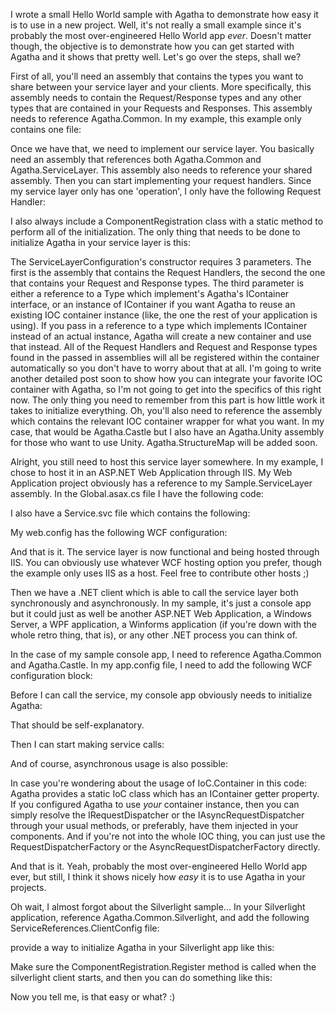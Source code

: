 I wrote a small Hello World sample with Agatha to demonstrate how easy it is to use in a new project.  Well, it's not really a small example since it's probably the most over-engineered Hello World app <em>ever</em>.  Doesn't matter though, the objective is to demonstrate how you can get started with Agatha and it shows that pretty well.  Let's go over the steps, shall we?

First of all, you'll need an assembly that contains the types you want to share between your service layer and your clients.  More specifically, this assembly needs to contain the Request/Response types and any other types that are contained in your Requests and Responses.  This assembly needs to reference Agatha.Common.  In my example, this example only contains one file:

<script src="https://gist.github.com/3685289.js?file=s1.cs"></script>

Once we have that, we need to implement our service layer.  You basically need an assembly that references both Agatha.Common and Agatha.ServiceLayer.  This assembly also needs to reference your shared assembly.  Then you can start implementing your request handlers.  Since my service layer only has one 'operation', I only have the following Request Handler:

<script src="https://gist.github.com/3685289.js?file=s2.cs"></script>

I also always include a ComponentRegistration class with a static method to perform all of the initialization.  The only thing that needs to be done to initialize Agatha in your service layer is this:

<script src="https://gist.github.com/3685289.js?file=s3.cs"></script>

The ServiceLayerConfiguration's constructor requires 3 parameters.  The first is the assembly that contains the Request Handlers, the second the one that contains your Request and Response types.  The third parameter is either a reference to a Type which implement's Agatha's IContainer interface, or an instance of IContainer if you want Agatha to reuse an existing IOC container instance (like, the one the rest of your application is using).  If you pass in a reference to a type which implements IContainer instead of an actual instance, Agatha will create a new container and use that instead.  All of the Request Handlers and Request and Response types found in the passed in assemblies will all be registered within the container automatically so you don't have to worry about that at all.  I'm going to write another detailed post soon to show how you can integrate your favorite IOC container with Agatha, so I'm not going to get into the specifics of this right now.  The only thing you need to remember from this part is how little work it takes to initialize everything.  Oh, you'll also need to reference the assembly which contains the relevant IOC container wrapper for what you want.  In my case, that would be Agatha.Castle but I also have an Agatha.Unity assembly for those who want to use Unity.  Agatha.StructureMap will be added soon.

Alright, you still need to host this service layer somewhere.  In my example, I chose to host it in an ASP.NET Web Application through IIS.  My Web Application project obviously has a reference to my Sample.ServiceLayer assembly.  In the Global.asax.cs file I have the following code:

<script src="https://gist.github.com/3685289.js?file=s4.cs"></script>

I also have a Service.svc file which contains the following:

<script src="https://gist.github.com/3685289.js?file=s5.xml"></script>

My web.config has the following WCF configuration:

<script src="https://gist.github.com/3685289.js?file=s6.xml"></script>

And that is it.  The service layer is now functional and being hosted through IIS.  You can obviously use whatever WCF hosting option you prefer, though the example only uses IIS as a host.  Feel free to contribute other hosts ;)

Then we have a .NET client which is able to call the service layer both synchronously and asynchronously.  In my sample, it's just a console app but it could just as well be another ASP.NET Web Application, a Windows Server, a WPF application, a Winforms application (if you're down with the whole retro thing, that is), or any other .NET process you can think of.

In the case of my sample console app, I need to reference Agatha.Common and Agatha.Castle.  In my app.config file, I need to add the following WCF configuration block:

<script src="https://gist.github.com/3685289.js?file=s7.xml"></script>

Before I can call the service, my console app obviously needs to initialize Agatha:

<script src="https://gist.github.com/3685289.js?file=s8.cs"></script>

That should be self-explanatory.

Then I can start making service calls:

<script src="https://gist.github.com/3685289.js?file=s9.cs"></script>

And of course, asynchronous usage is also possible:

<script src="https://gist.github.com/3685302.js?file=s1.cs"></script>

In case you're wondering about the usage of IoC.Container in this code: Agatha provides a static IoC class which has an IContainer getter property.  If you configured Agatha to use <em>your</em> container instance, then you can simply resolve the IRequestDispatcher or the IAsyncRequestDispatcher through your usual methods, or preferably, have them injected in your components.  And if you're not into the whole IOC thing, you can just use the RequestDispatcherFactory or the AsyncRequestDispatcherFactory directly.

And that is it.  Yeah, probably the most over-engineered Hello World app ever, but still, I think it shows nicely how <em>easy</em> it is to use Agatha in your projects.

Oh wait, I almost forgot about the Silverlight sample... In your Silverlight application, reference Agatha.Common.Silverlight, and add the following ServiceReferences.ClientConfig file:

<script src="https://gist.github.com/3685302.js?file=s2.xml"></script>

provide a way to initialize Agatha in your Silverlight app like this:

<script src="https://gist.github.com/3685302.js?file=s3.cs"></script>

Make sure the ComponentRegistration.Register method is called when the silverlight client starts, and then you can do something like this:

<script src="https://gist.github.com/3685302.js?file=s4.cs"></script>

Now you tell me, is that easy or what? :)